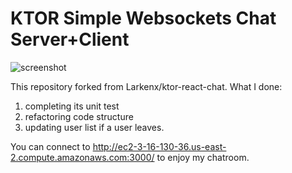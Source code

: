 # KTOR Simple Websockets Chat Server+Client

![screenshot](resources/screenshot.jpg)

This repository forked from Larkenx/ktor-react-chat.
What I done:
  1. completing its unit test
  2. refactoring code structure
  3. updating user list if a user leaves.


You can connect to  http://ec2-3-16-130-36.us-east-2.compute.amazonaws.com:3000/ to enjoy my chatroom.
